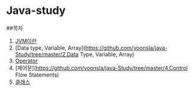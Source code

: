 Java-study
===
##목차
1. [JVM이란](https://github.com/yoonsla/java-Study/tree/master/1.JVM)
2. [Data type, Variable, Array](https://github.com/yoonsla/java-Study/tree/master/2.Data Type, Variable, Array)
3. [Operator](https://github.com/yoonsla/java-Study/tree/master/3.Operator)
4. [제어문](https://github.com/yoonsla/java-Study/tree/master/4.Control Flow Statements)
5. [클래스](https://github.com/yoonsla/java-Study/tree/master/5.Class)
